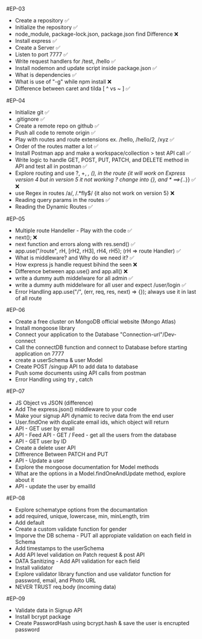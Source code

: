 #EP-03

- Create a repository  ✅
- Initialize the repository     ✅
- node_module, package-lock.json, package.json find Difference  ❌
- Install express       ✅
- Create a Server       ✅
- Listen to port 7777   ✅
- Write request handlers for /test, /hello      ✅
- Install nodemon and update script inside package.json     ✅
- What is dependencies      ✅
- What is use of "-g" while npm install     ❌
- Difference between caret and tilda [ ^ vs ~ ]     ✅

#EP-04

- Initialize git    ✅
- .gitignore        ✅
- Create a remote repo on github    ✅
- Push all code to remote origin    ✅
- Play with routes and route extensions ex. /hello, /hello/2, /xyz  ✅
- Order of the routes matter a lot      ✅
- Install Postman app and make a workspace/collection > test API call   ✅
- Write logic to handle GET, POST, PUT, PATCH, and DELETE method in API and test all in postman ✅
- Explore routing and use ?, +, *, (), in the route {it will work on Express version 4 but in version 5 it not working ? change into {}, and * ==>{*..}}    ✅ ❌
- use Regex in routes /a/, /.*fly$/ {it also not work on version 5}     ❌
- Reading query params in the routes    ✅
- Reading the Dynamic Routes    ✅

#EP-05

- Multiple route Handeller - Play with the code ✅
- next();   ❌
- next function and errors along with res.send()     ✅
- app.use("/route", rH, [rH2, rH3], rH4, rH5); (rH => route Handler)     ✅
- What is middleware? and Why do we need it?     ✅
- How express js handle request bihind the seen     ❌
- Difference between app.use() and app.all()        ❌
- write a dummy auth middelware for all admin    ✅
- write a dummy auth middelware for all user and expect /user/login  ✅
- Error Handling app.use("/", (err, req, res, next) => {}); always use it in last of all route


#EP-06

- Create a free cluster on MongoDB official website (Mongo Atlas)
- Install mongoose library
- Connect your application to the Database "Connection-url"/Dev-connect
- Call the connectDB function and connect to Database before starting application on 7777
- create a userSchema & user Model
- Create POST /singup API to add data to database
- Push some documents using API calls from postman
- Error Handling using try , catch

#EP-07

- JS Object vs JSON (difference)
- Add The express.json() middleware to your code
- Make your signup API dynamic to recive data from the end user
- User.findOne with duplicate email ids, which object will return
- API - GET user by email
- API - Feed API - GET / Feed - get all the users from the database
- API - GET user by ID
- Create a delete user API
- Diffrerence Between PATCH and PUT
- API - Update a user
- Explore the mongoose documentation for Model methods
- What are the options in a Model.findOneAndUpdate method, explore about it
- API - update the user by emailId

#EP-08

- Explore schematype options from the documantation
- add required, unique, lowercase, min, minLength, trim
- Add default 
- Create a custom validate function for gender
- Imporve the DB schema - PUT all appropiate validation on each field in Schema
- Add timestamps to the userSchema
- Add API level validation on Patch request & post API
- DATA Sanitizing - Add API validation for each field
- Install validator
- Explore validator library function and use validator function for password, email, and Photo URL
- NEVER TRUST req.body (incoming data)

#EP-09

- Validate data in Signup API
- Install bcrypt package
- Create PasswordHash using bcrypt.hash & save the user is encrupted password